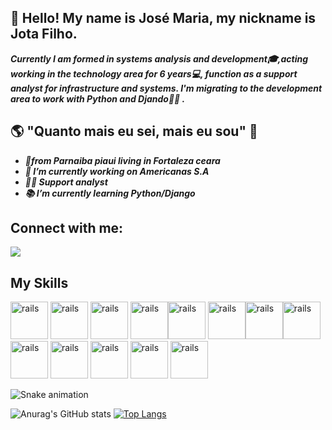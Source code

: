 ## 👋 Hello! My name is José Maria, my nickname is Jota Filho.
***Currently I am formed in systems analysis and development:mortar_board:,acting working in the technology area for 6 years:computer:, function as a support analyst for infrastructure and systems.
I'm migrating to the development area to work with Python and Djando:man_technologist:	.***

## :earth_americas: "Quanto mais eu sei, mais eu sou" :brain:

- ***:round_pushpin:from Parnaiba piaui living in Fortaleza ceara***
- ***🔭 I’m currently working on Americanas S.A***
- ***:man_technologist: Support analyst***
- ***:books: I’m currently learning Python/Django***





## Connect with me:
<a href="https://www.linkedin.com/in/jos%C3%A9-maria-leite-filho-023a22189/"  target="_blank"  rel="nofollow">
  <img src="https://img.shields.io/badge/LinkedIn-0077B5?style=for-the-badge&logo=linkedin&logoColor=white">
</a>



## My Skills


<img src="https://cdn.jsdelivr.net/gh/devicons/devicon/icons/jira/jira-original-wordmark.svg" alt="rails" width="60" height="60" style="max-width: 100%;">  <img src="https://cdn.jsdelivr.net/gh/devicons/devicon/icons/grafana/grafana-original.svg" alt="rails" width="60" height="60" style="max-width: 100%;"> <img src="https://cdn.jsdelivr.net/gh/devicons/devicon/icons/confluence/confluence-original-wordmark.svg" alt="rails" width="60" height="60" style="max-width: 100%;"> <img src="https://cdn.jsdelivr.net/gh/devicons/devicon/icons/ubuntu/ubuntu-plain.svg" alt="rails" width="60" height="60" style="max-width: 100%;"><img src="https://cdn.jsdelivr.net/gh/devicons/devicon/icons/github/github-original.svg" alt="rails" width="60" height="60" style="max-width: 100%;"> 
<img src="https://cdn.jsdelivr.net/gh/devicons/devicon/icons/css3/css3-original.svg" alt="rails" width="60" height="60" style="max-width: 100%;"><img src="https://cdn.jsdelivr.net/gh/devicons/devicon/icons/html5/html5-original.svg" alt="rails" width="60" height="60" style="max-width: 100%;"><img src="https://cdn.jsdelivr.net/gh/devicons/devicon/icons/mysql/mysql-original-wordmark.svg" alt="rails" width="60" height="60" style="max-width: 100%;">  <img src="https://cdn.jsdelivr.net/gh/devicons/devicon/icons/oracle/oracle-original.svg" alt="rails" width="60" height="60" style="max-width: 100%;"> <img src="https://cdn.jsdelivr.net/gh/devicons/devicon/icons/docker/docker-original-wordmark.svg" alt="rails" width="60" height="60" style="max-width: 100%;">     <img src="https://cdn.jsdelivr.net/gh/devicons/devicon/icons/linux/linux-original.svg" alt="rails" width="60" height="60" style="max-width: 100%;">    <img src="https://cdn.jsdelivr.net/gh/devicons/devicon/icons/django/django-plain.svg" alt="rails" width="60" height="60" style="max-width: 100%;">     <img src="https://cdn.jsdelivr.net/gh/devicons/devicon/icons/python/python-original-wordmark.svg" alt="rails" width="60" height="60" style="max-width: 100%;">

![Snake animation](https://github.com/JotaFilho/JotaFilho/blob/output/github-contribution-grid-snake.svg)


![Anurag's GitHub stats](https://github-readme-stats.vercel.app/api?username=JotaFilho&show_icons=true&theme=dark)  [![Top Langs](https://github-readme-stats.vercel.app/api/top-langs/?username=JotaFilho&layout=compact)](https://github.com/anuraghazra/github-readme-stats)




